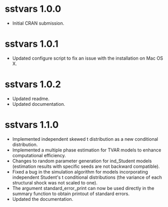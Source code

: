 # sstvars 1.0.0

* Initial CRAN submission.

# sstvars 1.0.1

* Updated configure script to fix an issue with the installation on Mac OS X.

# sstvars 1.0.2

* Updated readme.
* Updated documentation.

# sstvars 1.1.0

* Implemented independent skewed t distribution as a new conditional distribution.
* Implemented a multiple phase estimation for TVAR models to enhance computational efficiency.
* Changes to random parameter generation for ind_Student models (estimation results with specific seeds are not backward compatible).
* Fixed a bug in the simulation algorithm for models incorporating independent Student's t conditional distributions
  (the variance of each structural shock was not scaled to one). 
* The argument standard_error_print can now be used directly in the summary function to obtain printout of standard errors. 
* Updated the documentation. 
